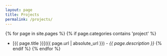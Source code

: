 ```yaml
---
layout: page
title: Projects
permalink: /projects/
---
```



{% for page in site.pages %}
{% if page.categories contains 'project' %}
* [{{ page.title }}]({{ page.url | absolute_url }}) - *{{ page.description }}*
{% endif %}
{% endfor %}

